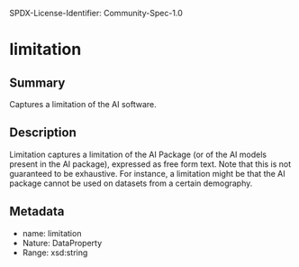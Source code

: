 SPDX-License-Identifier: Community-Spec-1.0

# limitation

## Summary

Captures a limitation of the AI software.

## Description

Limitation captures a limitation of the AI Package (or of the AI models present in the AI package),
expressed as free form text. Note that this is not guaranteed to be exhaustive.
For instance, a limitation might be that the AI package cannot be used on datasets from a certain demography.

## Metadata

- name: limitation
- Nature: DataProperty
- Range: xsd:string
